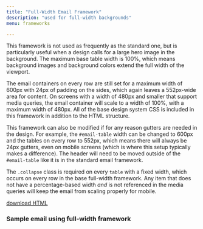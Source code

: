 ```yaml
---
title: "Full-Width Email Framework"
description: "used for full-width backgrounds"
menu: frameworks

---
```


This framework is not used as frequently as the standard one, but is particularly useful when a design calls for a large hero image in the background. The maximum base table width is 100%, which means background images and background colors extend the full width of the viewport.

The email containers on every row are still set for a maximum width of 600px with 24px of padding on the sides, which again leaves a 552px-wide area for content. On screens with a width of 480px and smaller that support media queries, the email container will scale to a width of 100%, with a maximum width of 480px. All of the base design system CSS is included in this framework in addition to the HTML structure.

This framework can also be modified if for any reason gutters are needed in the design. For example, the `#email-table` width can be changed to 600px and the tables on every row to 552px, which means there will always be 24px gutters, even on mobile screens (which is where this setup typically makes a difference). The header will need to be moved outside of the `#email-table` like it is in the standard email framework.

<div class="note">
	The <code>.collapse</code> class is required on every <code>table</code> with a fixed width, which occurs on every row in the base full-width framework. Any item that does not have a percentage-based width <em>and</em> is not referenced in the media queries will keep the email from scaling properly for mobile.
</div>

<a class="button big promo" style="margin-bottom:32px;" target="_blank" href="https://drive.google.com/file/d/10EsPhNR_64FQqmwPqBw2ny8kwvR3B5G9/view?usp=sharing" download >download HTML</a>


### Sample email using full-width framework
<div class="example">
		<full-width-framework></full-width-framework>
</div>

<script type="text/javascript">
class FullWidthFramework extends HTMLElement {
	get template() {
		let t = document.createElement("template");
		t.innerHTML = `
		<head>
			<meta http-equiv="Content-Type" content="text/html; charset=UTF-8" />
			<meta name="viewport" content="width=device-width, initial-scale=1.0"/>
			<style type="text/css">
				@import url( '/css/email/eds.css' )
			</style>
		</head>
		<body>
			<center>
				<!-- BODY TABLE // -->
				<table border="0" cellpadding="0" cellspacing="0" role="presentation" height="100%" width="100%" id="body-table">
					<tr>
						<td align="center" valign="top" width="100%" id="body-cell">
							<!-- MAIN TABLE // -->
							<table border="0" cellpadding="0" cellspacing="0" role="presentation" width="100%" id="email-table">
								<!-- HEADER BLOCK // -->
								<tr>
									<td align="center" valign="top" width="100%" id="header">
										<table cellpadding="0" cellspacing="0" width="100%" role="presentation" style="border-collapse: collapse;">
											<tr>
												<td align="center" valign="top" width="100%" style="background-color: #fff;border-top: 1px solid #ccc;border-bottom: 2px solid #ccc;padding: 12px 24px;font-family: 'McClatchy Sans Web', Tahoma, Arial, sans-serif;">
													<a href="#" target="_blank"><img src="https://media.mcclatchy.com/email-assets/global/logos-color/charlotte-color.png" alt="The Charlotte Observer logo" width="289" style="display: inline-block;border: 0;outline: none;text-decoration: none;" /></a>
												</td>
											</tr>
										</table>
									</td>
								</tr>
								<!-- // HEADER BLOCK -->
								<tr>
									<td align="center" valign="top" width="100%" class="bg-gray">
										<table border="0" cellpadding="0" cellspacing="0" role="presentation" width="600" class="collapse">
											<tr>
												<td align="center" valign="top" width="100%" class="card">
													<table border="0" cellpadding="0" cellspacing="0" width="100%" role="presentation">
														<tr>
															<td align="center" valign="top" width="100%" class="h1 white">
																Welcome
															</td>
														</tr>
													</table>
												</td>
											</tr>
										</table>
									</td>
								</tr>
								<tr>
									<td align="center" valign="top" width="100%" class="bg-white">
										<table border="0" cellpadding="0" cellspacing="0" role="presentation" width="600" class="collapse">
											<tr>
												<td align="center" valign="top" width="100%" class="card">
													<table border="0" cellpadding="0" cellspacing="0" role="presentation" width="100%" role="presentation">
														<tr>
															<td align="left" valign="top" width="100%" class="p">
																Dear Reader,<br /><br />
																Welcome to The Charlotte Observer. With your subscription, you’re helping support vital local journalism in our community, and we deeply appreciate your commitment. The Observer’s journalists are also deeply committed &mdash; to making sure we bring you the important news in our city and state, to telling you stories about inspiring people around us and to sharing information that helps you live a good life here. For our reporters, editors, videographers and others, this is also our community &mdash; where we live, work, shop and play. Our local roots and connection are at the heart of The Observer’s mission to serve our community. Thank you for helping make our work possible with your support.
															</td>
														</tr>
													</table>
												</td>
											</tr>
										</table>
									</td>
								</tr>
								<tr>
									<td align="center" valign="top" width="100%" class="">
										<table border="0" cellpadding="0" cellspacing="0" role="presentation" width="600" class="collapse">
											<tr>
												<td align="center" valign="top" width="100%" class="card">
													<table border="0" cellpadding="0" cellspacing="0" role="presentation" width="100%">
														<tr>
															<td align="center" valign="top" width="100%" class="h2 pb24">
																Get to know us
															</td>
														</tr>
														<tr>
															<td align="center" valign="top" width="100%" class="pb24">
																<table border="0" cellpadding="0" cellspacing="0" role="presentation" width="100%">
																	<tr>
																		<td align="left" valign="top" width="136" class="headshot collapse center-mobile">
																			<img src="https://media.mcclatchy.com/email-assets/global/headshots/dumbledore.png" width="120" class="img-inline" alt="reporter headshot" />
																		</td>
																		<td align="left" valign="top" class="small collapse">
																			<table border="0" cellpadding="0" cellspacing="0" role="presentation" width="100%">
																				<tr>
																					<td align="left" valign="top" class="h3 pb8">
																						Albus Dumbledore, O.M.
																					</td>
																					<td align="right" valign="middle" width="48">
																						<a href="#" target="_blank"><img src="https://media.mcclatchy.com/email-assets/global/icons/envelope-alt-dark-unicon.png" width="24" alt="email"></a>
																					</td>
																					<td align="right" valign="middle" width="48">
																						<a href="#" target="_blank"><img src="https://media.mcclatchy.com/email-assets/global/icons/twitter-dark.png" width="24" alt="twitter"></a>
																					</td>
																				</tr>
																			</table>
																			Professor Albus Percival Wulfric Brian Dumbledore, O.M. (First Class) was the Headmaster of Hogwarts School of Witchcraft and Wizardry. He was considered to have been the greatest wizard of modern times, perhaps of all time.
																		</td>
																	</tr>
																</table>
															</td>
														</tr>
														<tr>
															<td align="center" valign="top" width="100%" class="pb24">
																<table border="0" cellpadding="0" cellspacing="0" role="presentation" width="100%">
																	<tr>
																		<td align="left" valign="top" width="136" class="headshot collapse center-mobile">
																			<img src="https://media.mcclatchy.com/email-assets/global/headshots/dumbledore.png" width="120" class="img-inline" alt="reporter headshot" />
																		</td>
																		<td align="left" valign="top" class="small collapse">
																			<table border="0" cellpadding="0" cellspacing="0" role="presentation" width="100%">
																				<tr>
																					<td align="left" valign="top" class="h3 pb8">
																						Albus Dumbledore, O.M.
																					</td>
																					<td align="right" valign="middle" width="48">
																						<a href="#" target="_blank"><img src="https://media.mcclatchy.com/email-assets/global/icons/envelope-alt-dark-unicon.png" width="24" alt="email"></a>
																					</td>
																					<td align="right" valign="middle" width="48">
																						<a href="#" target="_blank"><img src="https://media.mcclatchy.com/email-assets/global/icons/twitter-dark.png" width="24" alt="twitter"></a>
																					</td>
																				</tr>
																			</table>
																			Professor Albus Percival Wulfric Brian Dumbledore, O.M. (First Class) was the Headmaster of Hogwarts School of Witchcraft and Wizardry. He was considered to have been the greatest wizard of modern times, perhaps of all time.
																		</td>
																	</tr>
																</table>
															</td>
														</tr>
														<tr>
															<td align="center" valign="top" width="100%">
																<table border="0" cellpadding="0" cellspacing="0" role="presentation" width="100%">
																	<tr>
																		<td align="left" valign="top" width="136" class="headshot collapse center-mobile">
																			<img src="https://media.mcclatchy.com/email-assets/global/headshots/dumbledore.png" width="120" class="img-inline" alt="reporter headshot" />
																		</td>
																		<td align="left" valign="top" class="small collapse">
																			<table border="0" cellpadding="0" cellspacing="0" role="presentation" width="100%">
																				<tr>
																					<td align="left" valign="top" class="h3 pb8">
																						Albus Dumbledore, O.M.
																					</td>
																					<td align="right" valign="middle" width="48">
																						<a href="#" target="_blank"><img src="https://media.mcclatchy.com/email-assets/global/icons/envelope-alt-dark-unicon.png" width="24" alt="email"></a>
																					</td>
																					<td align="right" valign="middle" width="48">
																						<a href="#" target="_blank"><img src="https://media.mcclatchy.com/email-assets/global/icons/twitter-dark.png" width="24" alt="twitter"></a>
																					</td>
																				</tr>
																			</table>
																			Professor Albus Percival Wulfric Brian Dumbledore, O.M. (First Class) was the Headmaster of Hogwarts School of Witchcraft and Wizardry. He was considered to have been the greatest wizard of modern times, perhaps of all time.
																		</td>
																	</tr>
																</table>
															</td>
														</tr>
													</table>
												</td>
											</tr>
										</table>
									</td>
								</tr>
								<tr>
									<td align="center" valign="top" width="100%" class="bg-blue">
										<table border="0" cellpadding="0" cellspacing="0" role="presentation" width="600" class="collapse">
											<tr>
												<td align="center" valign="top" width="100%" class="card">
													<table border="0" cellpadding="0" cellspacing="0" role="presentation" width="100%">
														 <tr>
															<td align="center" valign="top" width="100%" class="pb24">
																<img src="https://media.mcclatchy.com/email-assets/global/icons/paper-plane-white.png" width="40" alt="paper plane icon" />
															</td>
														</tr>
														<tr>
															<td align="center" valign="top" width="100%" class="h2 white pb8">
																Sign up for newsletters
															</td>
														</tr>
														<tr>
															<td align="center" valign="top" width="100%" class="p white pb24">
																Email newsletters are an easy way to keep up with breaking news and the latest on your favorite topics.
															</td>
														</tr>
														<tr>
															<td align="center" valign="top" width="100%">
																<table border="0" cellpadding="0" cellspacing="0" role="presentation">
																	<tr>
																		<td align="center" valign="top" class="button bg-white">
																			<a href="https://<%= recipient.siteBrand.publicationUrl %>newsletters" target="_blank" class="button-link border-white blue">Sign Up Now</a>
																		</td>
																	</tr>
																</table>
															</td>
														</tr>
													</table>
												</td>
											</tr>
										</table>
									</td>
								</tr>
								<!-- FOOTER BLOCK // -->
								<tr>
									<td align="center" valign="top" width="100%">
										<table border="0" cellpadding="0" cellspacing="0" role="presentation" width="600" class="collapse">
											<tr>
												<td align="center" valign="top" width="100%" id="footer">
												<table border="0" cellpadding="0" cellspacing="0" role="presentation" width="100%">
														<tr>
																<td align="left" valign="top" width="100%" style="padding:24px 24px 8px;">
																		<table border="0" cellpadding="0" cellspacing="0" role="presentation">
																				<tr>
																						<td align="center" valign="middle" style="padding-right:5px;">
																								<a href="#"><img src="http://media.mcclatchy.com/email-assets/global/icons/facebook-gray.png" alt="Facebook icon" width="10" style="display: block; border: 0px none; outline: none; text-decoration: none;" /></a>
																						</td>
																						<td align="center" valign="middle" style="padding-left:5px;">
																								<a href="#"><img src="http://media.mcclatchy.com/email-assets/global/icons/twitter-gray.png" alt="Twitter icon" width="21" style="display: block; border: 0px none; outline: none; text-decoration: none;" /></a>
																						</td>
																				</tr>
																		</table>
																</td>
														</tr>
														<tr>
																<td align="left" valign="top" width="100%" style="padding: 8px 24px;font-family: 'McClatchy Sans Web', Tahoma, Arial, sans-serif;font-size: 11px;color: #525252;line-height: 16px;">
																	Copyright &copy; 2020 Official Property Name.
																	All Rights Reserved.
																</td>
														</tr>
														<tr>
																<td align="left" valign="top" width="100%" style="padding: 8px 24px;font-family: 'McClatchy Sans Web', Tahoma, Arial, sans-serif;font-size: 11px;color: #525252;line-height: 16px;">
																		Official Property Name<br>
																		123 Street Name<br>
																		City, ST 000000
																</td>
														</tr>
														<tr>
																<td align="left" valign="top" width="100%" style="padding: 8px 24px;font-family: 'McClatchy Sans Web', Tahoma, Arial, sans-serif;font-size: 11px;color: #525252;line-height: 16px;">
																		We respect your right to privacy and protect your private information at all times.
																</td>
														</tr>
													<tr>
														<td align="left" valign="top" width="100%" style="padding: 8px 24px 24px;font-family: 'McClatchy Sans Web', Tahoma, Arial, sans-serif;font-size: 11px;color: #525252;line-height: 16px;">
															<a href="#" style="font-size: 11px;color: #525252;">About Us</a>&nbsp;|&nbsp;
															<a href="#" style="font-size: 11px;color: #525252;">Terms of Use</a>&nbsp;|&nbsp;
															<a href="#" style="font-size: 11px;color: #525252;">Manage Newsletter Subscriptions</a>&nbsp;|&nbsp;
															<a href="#" style="font-size: 11px;color: #525252;" target="_blank">View as webpage</a>&nbsp;|&nbsp;
															<a href="#" style="font-size: 11px;color: #525252;">Unsubscribe</a>
														</td>
													</tr>
												</table>
												</td>
											</tr>
										</table>
									</td>
								</tr>
								<!-- // FOOTER BLOCK -->
							</table>
							<!-- // MAIN TABLE -->
						</td>
					</tr>
				</table>
				<!-- // BODY TABLE -->
			</center>
		</body>
			`;
			return t;   
		}
		constructor() {
			super();
		}
		connectedCallback() {
			let clone = this.template.content.cloneNode(true);
			this.attachShadow({ mode: "open" });
			this.shadowRoot.appendChild(clone);
		}
	} // end Class
	customElements.define("full-width-framework", FullWidthFramework);
	</script>

